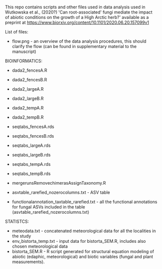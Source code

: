 This repo contains scripts and other files used in data analysis used in Wutkowska et al., (2020?) 'Can root-associated' fungi mediate the impact of abiotic conditions on the growth of a High Arctic herb?' available as a preprint at https://www.biorxiv.org/content/10.1101/2020.06.20.157099v1 

List of files:

* flow.png - an overview of the data analysis procedures, this should clarify the flow (can be found in supplementary material to the manuscript)

BIOINFORMATICS:
* dada2_fencesA.R
* dada2_fencesB.R
* dada2_largeA.R
* dada2_largeB.R
* dada2_tempA.R
* dada2_tempB.R

* seqtabs_fencesA.rds
* seqtabs_fencesB.rds
* seqtabs_largeA.rds
* seqtabs_largeB.rds
* seqtabs_tempA.rds
* seqtabs_tempB.rds

* mergerunsRemovechimerasAssignTaxonomy.R

* asvtable_rarefied_nozerocolumns.txt - ASV table
* functionalannotation_taxtable_rarefied.txt - all the functional annotations for fungal ASVs included in the table (asvtable_rarefied_nozerocolumns.txt)

STATISTCS:
* meteodata.txt - concatenated meteorological data for all the localities in the study
* env_bistorta_temp.txt - input data for bistorta_SEM.R, includes also chosen meteorological data
* bistorta_SEM.R - R script generated for structural equation modeling of abiotic (edaphic, meteorological) and biotic variables (fungal and plant measurements).

